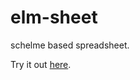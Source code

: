# elm-sheet
schelme based spreadsheet.

Try it out [here](https://bburdette.github.io/elm-sheet.html).
